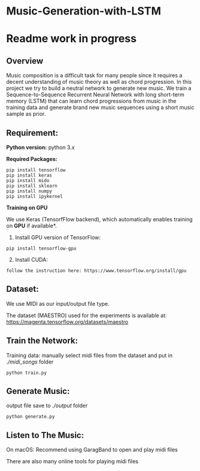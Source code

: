 # Music-Generation-with-LSTM


# Readme work in progress

## Overview

Music composition is a difficult task for many people since it requires a decent understanding of music theory as well as chord progression. In this project we try to build a neutral network to generate new music. We train a Sequence-to-Sequence Recurrent Neural Network with long short-term memory (LSTM) that can learn chord progressions from music in the training data and generate brand new music sequences using a short music sample as prior.

## Requirement:

**Python version:** python 3.x

**Required Packages:**

    pip install tensorflow
    pip install keras
    pip install mido
    pip install sklearn
    pip install numpy
    pip install ipykernel

**Training on GPU**

We use Keras (TensorfFlow backend), which automatically enables training on **GPU** if available*.

   1. Install GPU version of TensorFlow:
    
    pip install tensorflow-gpu
   
   2. Install CUDA:
    
    follow the instruction here: https://www.tensorflow.org/install/gpu
    

## Dataset:

We use MIDI as our input/output file type. 

The dataset (MAESTRO) used for the experiments is available at: https://magenta.tensorflow.org/datasets/maestro

## Train the Network: 

Training data: manually select midi files from the dataset and put in *./midi_songs* folder

    python train.py

## Generate Music: 

output file save to *./output* folder

    python generate.py

## Listen to The Music:

On macOS: Recommend using GaragBand to open and play midi files

There are also many online tools for playing midi files
